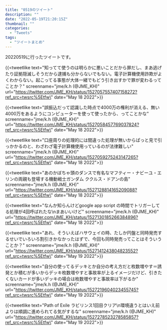 ```yaml
---
title: "0519のツイート"
description: ""
date: "2022-05-19T21:20:15Z"
thumbnail: ""
categories:
  - "Tweets"
tags:
  - "ツイートまとめ"
---
```

20220519に行ったツイートです。
<!--more-->
{{<tweetlike text=\"知ってて使うのは明らかに悪いことだから罪だし、まあ逃げたり証拠隠滅しそうだから逮捕も分からないでもない。電子計算機使用詐欺がよくわからない。起こってる事態が大体一緒でもどう引き出すかで罪が変わるってことか？\" screenname=\"jme/k.h (@JME_KH)\" url=\"https://twitter.com/JME_KH/status/1527057557407158272?ref_src=twsrc%5Etfw\" date=\"May 18 2022\">}}

{{<tweetlike text=\"誤振込だって認識した時点で4000万の権利が消える、無い4000万をあるようにコンピューターを使って使ったから、ってことかな\" screenname=\"jme/k.h (@JME_KH)\" url=\"https://twitter.com/JME_KH/status/1527058457769037824?ref_src=twsrc%5Etfw\" date=\"May 18 2022\">}}

{{<tweetlike text=\"口座周りの処理的には間違った処理が無いからぱっと見で引っかかるのと、わざわざ電子計算機使用っているのが法律難しい\" screenname=\"jme/k.h (@JME_KH)\" url=\"https://twitter.com/JME_KH/status/1527059275243147265?ref_src=twsrc%5Etfw\" date=\"May 18 2022\">}}

{{<tweetlike text=\"あのかぼちゃ頭のダンスで有名なマフティー・ナビーユ・エリンの両親も登場する機動戦士ガンダム ククルス・ドアンの島\" screenname=\"jme/k.h (@JME_KH)\" url=\"https://twitter.com/JME_KH/status/1527128814165209088?ref_src=twsrc%5Etfw\" date=\"May 18 2022\">}}

{{<tweetlike text=\"なんか知らんけどgoogle app script の時間でトリガーしてる処理が4回呼ばれたな\nまあいいけど\" screenname=\"jme/k.h (@JME_KH)\" url=\"https://twitter.com/JME_KH/status/1527130185266384896?ref_src=twsrc%5Etfw\" date=\"May 18 2022\">}}

{{<tweetlike text=\"あれ、そういえばハサウェイの時、たしか円盤と同時発売するせいでいろいろ割引きかなかったはずで、今回も同時発売ってことはそういうことか？\" screenname=\"jme/k.h (@JME_KH)\" url=\"https://twitter.com/JME_KH/status/1527141243804823552?ref_src=twsrc%5Etfw\" date=\"May 19 2022\">}}

{{<tweetlike text=\"自分の使ってるデッキとか自分の考え方だと枚数増やす＝誘発とか積むが多いからデッキ枚数増やすと事故率が上るイメージだけど、引きたくないカードが多いデッキの場合は枚数増やすと事故率は下がるか\" screenname=\"jme/k.h (@JME_KH)\" url=\"https://twitter.com/JME_KH/status/1527219604023455745?ref_src=twsrc%5Etfw\" date=\"May 19 2022\">}}

{{<tweetlike text=\"Path of Exile ラビリンス1回目クリア\n環境違うとはいえ前よりは順調に進められてる気がするな\" screenname=\"jme/k.h (@JME_KH)\" url=\"https://twitter.com/JME_KH/status/1527278523278585857?ref_src=twsrc%5Etfw\" date=\"May 19 2022\">}}


